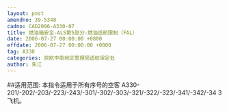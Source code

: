 ```yaml
---
layout: post
amendno: 39-5348
cadno: CAD2006-A330-07
title: 燃油箱安全-ALS第5部分-燃油适航限制（FAL）
date: 2006-07-27 00:00:00 +0800
effdate: 2006-07-27 00:00:00 +0800
tag: A330
categories: 民航中南地区管理局适航审定处
author: 朱江
---
```


##适用范围:
本指令适用于所有序号的空客 A330-201/-202/-203/-223/-243/-301/-302/-303/-321/-322/-323/-341/-342/-34 3飞机。

